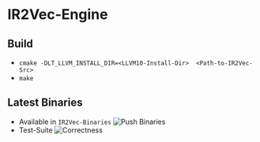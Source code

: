 # IR2Vec-Engine

## Build
-  `cmake -DLT_LLVM_INSTALL_DIR=<LLVM10-Install-Dir>  <Path-to-IR2Vec-Src>`
- `make`

## Latest Binaries
- Available in `IR2Vec-Binaries` ![Push Binaries](https://github.com/svkeerthy/IR2Vec-Engine/workflows/Build/badge.svg)
- Test-Suite ![Correctness](https://github.com/svkeerthy/IR2Vec-Engine/workflows/Test/badge.svg)
